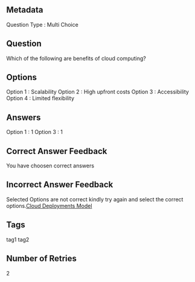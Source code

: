 ## Metadata
Question Type : Multi Choice

## Question
Which of the following are benefits of cloud computing?

## Options
Option 1 : Scalability
Option 2 : High upfront costs
Option 3 : Accessibility
Option 4 : Limited flexibility

## Answers
Option 1 : 1 
Option 3 : 1

## Correct Answer Feedback
You have choosen correct answers

## Incorrect Answer Feedback
Selected Options are not correct kindly try again and select the correct options.[Cloud Deployments Model](https://www.geeksforgeeks.org/cloud-deployment-models/)

## Tags
tag1
tag2

## Number of Retries
2

